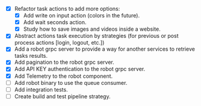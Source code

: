 - [x] Refactor task actions to add more options:
  - [x] Add write on input action (colors in the future).
  - [x] Add wait seconds action.
  - [x] Study how to save images and videos inside a website.
- [x] Abstract actions task execution by strategies (for previous or post process actions [login, logout, etc.])
- [x] Add a robot grpc server to provide a way for another services to retrieve tasks results.
- [x] Add pagination to the robot grpc server.
- [x] Add API KEY authentication to the robot grpc server.
- [x] Add Telemetry to the robot component.
- [ ] Add robot binary to use the queue consumer.
- [ ] Add integration tests.
- [ ] Create build and test pipeline strategy.